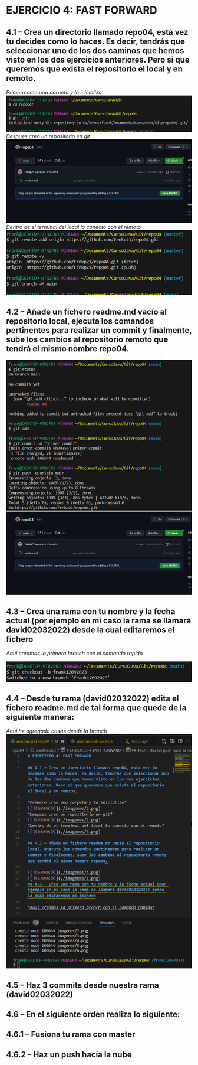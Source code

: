 # EJERCICIO 4: FAST FORWARD

## 4.1 – Crea un directorio llamado repo04, esta vez tu decides como lo haces. Es decir, tendrás que seleccionar uno de los dos caminos que hemos visto en los dos ejercicios anteriores. Pero si que queremos que exista el repositorio el local y en remoto.

*Primero creo una carpeta y la inicializo*
![✖️ERROR✖️](./imagenes/2.png)
*Despues creo un repositorio en git*
![✖️ERROR✖️](./imagenes/1.png)
*Dentro de el terminal del local lo conecto con el remoto*
![✖️ERROR✖️](./imagenes/3.png)

## 4.2 – Añade un fichero readme.md vacío al repositorio local, ejecuta los comandos pertinentes para realizar un commit y finalmente, sube los cambios al repositorio remoto que tendrá el mismo nombre repo04.

![✖️ERROR✖️](./imagenes/4.png)
![✖️ERROR✖️](./imagenes/1.png)
## 4.3 – Crea una rama con tu nombre y la fecha actual (por ejemplo en mi caso la rama se llamará david02032022) desde la cual editaremos el fichero

*Aqui creamos la primera branch con el comando rapido*

![✖️ERROR✖️](./imagenes/6.png)

## 4.4 – Desde tu rama (david02032022) edita el fichero readme.md de tal forma que quede de la siguiente manera:

*Aqui he agregado cosas desde la branch*
![✖️ERROR✖️](./imagenes/7.png)

## 4.5 – Haz 3 commits desde nuestra rama (david02032022)

## 4.6 – En el siguiente orden realiza lo siguiente:

## 4.6.1 – Fusiona tu rama con master

## 4.6.2 – Haz un push hacía la nube